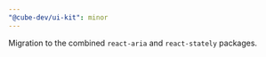 ```yaml
---
"@cube-dev/ui-kit": minor
---
```


Migration to the combined `react-aria` and `react-stately` packages.
